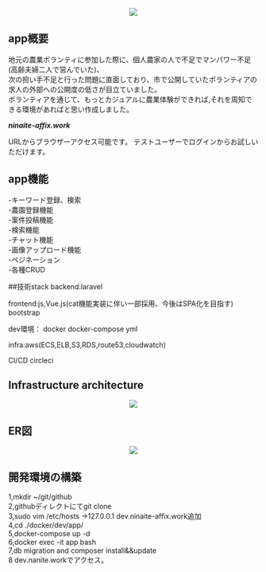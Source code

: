 <p align="center"><img src="https://aws-ninaite-infra.s3.us-east-2.amazonaws.com/%E3%81%97%E3%81%A3%E3%81%A8%E3%82%8A%E4%BF%9D%E6%B9%BF%E3%82%BF%E3%82%A4%E3%83%95%E3%82%9A+%E3%83%8D%E3%83%AD%E3%83%AA+500ml.png"></p>

## app概要
地元の農業ボランティに参加した際に、個人農家の人で不足でマンパワー不足(高齢夫婦二人で営んでいた)、  
次の担い手不足と行った問題に直面しており、市で公開していたボランティアの求人の外部への公開度の低さが目立ていました。  
ボランティアを通じて、もっとカジュアルに農業体験ができれば,それを周知できる環境があればと思い作成しました。  

***ninaite-affix.work***

URLからブラウザーアクセス可能です。
テストユーザーでログインからお試しいただけます。



## app機能
-キーワード登録、検索  
-農園登録機能  
-案件投稿機能  
-検索機能  
-チャット機能  
-画像アップロード機能  
-ペジネーション  
-各種CRUD  

##技術stack
backend:laravel  

frontend:js,Vue.js(cat機能実装に伴い一部採用、今後はSPA化を目指す) bootstrap  

dev環境： docker docker-compose yml  

infra:aws(ECS,ELB,S3,RDS,route53,cloudwatch)  

CI/CD circleci  
## Infrastructure architecture
<p align="center"><img src="https://aws-ninaite-prod.s3-ap-northeast-1.amazonaws.com/Untitled+Diagram-Page-1+(1).png"></p>


## ER図

<p align="center"><img src="https://aws-ninaite-prod.s3-ap-northeast-1.amazonaws.com/Untitled+Diagram+(1).png"></p>

## 開発環境の構築
 1,mkdir ~/git/github  
 2,githubディレクトにてgit clone  
 3,sudo vim /etc/hosts ->127.0.0.1 dev.ninaite-affix.work追加  
 4,cd ./docker/dev/app/  
 5,docker-compose up -d  
 6,docker exec -it app bash  
 7,db migration and composer install&&update  
 8 dev.nanite.workでアクセス。  


